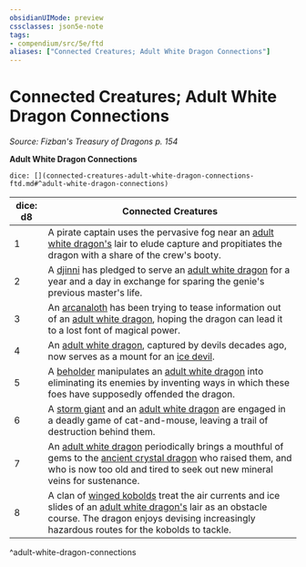 ```yaml
---
obsidianUIMode: preview
cssclasses: json5e-note
tags:
- compendium/src/5e/ftd
aliases: ["Connected Creatures; Adult White Dragon Connections"]
---
```

# Connected Creatures; Adult White Dragon Connections
*Source: Fizban's Treasury of Dragons p. 154* 

**Adult White Dragon Connections**

`dice: [](connected-creatures-adult-white-dragon-connections-ftd.md#^adult-white-dragon-connections)`

| dice: d8 | Connected Creatures |
|----------|---------------------|
| 1 | A pirate captain uses the pervasive fog near an [adult white dragon's](/Systems/5e/bestiary/dragon/adult-white-dragon.md) lair to elude capture and propitiates the dragon with a share of the crew's booty. |
| 2 | A [djinni](/Systems/5e/bestiary/elemental/djinni.md) has pledged to serve an [adult white dragon](/Systems/5e/bestiary/dragon/adult-white-dragon.md) for a year and a day in exchange for sparing the genie's previous master's life. |
| 3 | An [arcanaloth](/Systems/5e/bestiary/fiend/arcanaloth.md) has been trying to tease information out of an [adult white dragon](/Systems/5e/bestiary/dragon/adult-white-dragon.md), hoping the dragon can lead it to a lost font of magical power. |
| 4 | An [adult white dragon](/Systems/5e/bestiary/dragon/adult-white-dragon.md), captured by devils decades ago, now serves as a mount for an [ice devil](/Systems/5e/bestiary/fiend/ice-devil.md). |
| 5 | A [beholder](/Systems/5e/bestiary/aberration/beholder.md) manipulates an [adult white dragon](/Systems/5e/bestiary/dragon/adult-white-dragon.md) into eliminating its enemies by inventing ways in which these foes have supposedly offended the dragon. |
| 6 | A [storm giant](/Systems/5e/bestiary/giant/storm-giant.md) and an [adult white dragon](/Systems/5e/bestiary/dragon/adult-white-dragon.md) are engaged in a deadly game of cat-and-mouse, leaving a trail of destruction behind them. |
| 7 | An [adult white dragon](/Systems/5e/bestiary/dragon/adult-white-dragon.md) periodically brings a mouthful of gems to the [ancient crystal dragon](/Systems/5e/bestiary/dragon/ancient-crystal-dragon-ftd.md) who raised them, and who is now too old and tired to seek out new mineral veins for sustenance. |
| 8 | A clan of [winged kobolds](/Systems/5e/bestiary/humanoid/winged-kobold.md) treat the air currents and ice slides of an [adult white dragon's](/Systems/5e/bestiary/dragon/adult-white-dragon.md) lair as an obstacle course. The dragon enjoys devising increasingly hazardous routes for the kobolds to tackle. |
^adult-white-dragon-connections
